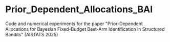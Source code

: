 # Prior_Dependent_Allocations_BAI
Code and numerical experiments for the paper "Prior-Dependent Allocations for Bayesian Fixed-Budget Best-Arm Identification in Structured Bandits" (AISTATS 2025)
